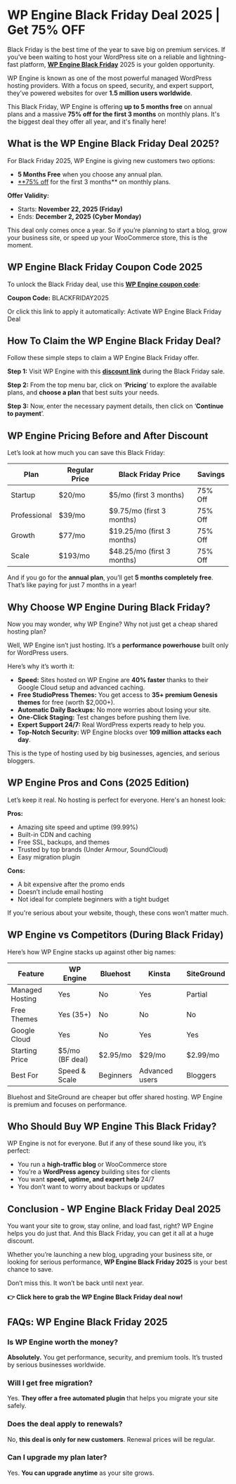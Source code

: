 # WP Engine Black Friday Deal 2025 | Get 75% OFF

Black Friday is the best time of the year to save big on premium services. If you’ve been waiting to host your WordPress site on a reliable and lightning-fast platform, [**WP Engine Black Friday**](https://www.wqwln8trk.com/6NK3674GN/TZ3X1FRR/) 2025 is your golden opportunity.

WP Engine is known as one of the most powerful managed WordPress hosting providers. With a focus on speed, security, and expert support, they’ve powered websites for over **1.5 million users worldwide**.

This Black Friday, WP Engine is offering **up to 5 months free** on annual plans and a massive **75% off for the first 3 months** on monthly plans. It's the biggest deal they offer all year, and it's finally here!

## What is the WP Engine Black Friday Deal 2025?

For Black Friday 2025, WP Engine is giving new customers two options:

- **5 Months Free** when you choose any annual plan.
- [**75% off](https://www.wqwln8trk.com/6NK3674GN/TZ3X1FRR/) for the first 3 months** on monthly plans.

**Offer Validity:**

- Starts: **November 22, 2025 (Friday)**
- Ends: **December 2, 2025 (Cyber Monday)**

This deal only comes once a year. So if you’re planning to start a blog, grow your business site, or speed up your WooCommerce store, this is the moment.

## WP Engine Black Friday Coupon Code 2025

To unlock the Black Friday deal, use this [**WP Engine coupon code**](https://github.com/WP-Engine-Coupon-Code):

**Coupon Code:** BLACKFRIDAY2025

Or click this link to apply it automatically: Activate WP Engine Black Friday Deal

## How To Claim the WP Engine Black Friday Deal?

Follow these simple steps to claim a WP Engine Black Friday offer.

**Step 1:** Visit WP Engine with this [**discount link**](https://www.wqwln8trk.com/6NK3674GN/TZ3X1FRR/) during the Black Friday sale.

**Step 2:** From the top menu bar, click on ‘**Pricing**’ to explore the available plans, and **choose a plan** that best suits your needs.

[](https://lh7-rt.googleusercontent.com/docsz/AD_4nXfq32TjWXNEFSjv8UAehYgA9ptTToe6cb2P-49J_EuSXVuTNpEMY5SJVQbeu3CrNMRfKlglwvKwf4NoTkrNPsW9hzxacSbyrHcmGmvl5G6wjwQ5LXRaBzAIeejLnyGe2fxtsHgkJA?key=XF-pFNGQ0x0R9Gs93fnEhwal)

**Step 3:** Now, enter the necessary payment details, then click on ‘**Continue to payment**’.

## WP Engine Pricing Before and After Discount

Let’s look at how much you can save this Black Friday:

| **Plan** | **Regular Price** | **Black Friday Price** | **Savings** |
| --- | --- | --- | --- |
| Startup | $20/mo | $5/mo (first 3 months) | 75% Off |
| Professional | $39/mo | $9.75/mo (first 3 months) | 75% Off |
| Growth | $77/mo | $19.25/mo (first 3 months) | 75% Off |
| Scale | $193/mo | $48.25/mo (first 3 months) | 75% Off |

And if you go for the **annual plan**, you’ll get **5 months completely free**. That’s like paying for just 7 months in a year!

## Why Choose WP Engine During Black Friday?

Now you may wonder, why WP Engine? Why not just get a cheap shared hosting plan?

Well, WP Engine isn’t just hosting. It’s a **performance powerhouse** built only for WordPress users.

Here’s why it’s worth it:

- **Speed:** Sites hosted on WP Engine are **40% faster** thanks to their Google Cloud setup and advanced caching.
- **Free StudioPress Themes:** You get access to **35+ premium Genesis themes** for free (worth $2,000+).
- **Automatic Daily Backups:** No more worries about losing your site.
- **One-Click Staging:** Test changes before pushing them live.
- **Expert Support 24/7:** Real WordPress experts ready to help you.
- **Top-Notch Security:** WP Engine blocks over **109 million attacks each day**.

This is the type of hosting used by big businesses, agencies, and serious bloggers.

## WP Engine Pros and Cons (2025 Edition)

Let’s keep it real. No hosting is perfect for everyone. Here's an honest look:

**Pros:**

- Amazing site speed and uptime (99.99%)
- Built-in CDN and caching
- Free SSL, backups, and themes
- Trusted by top brands (Under Armour, SoundCloud)
- Easy migration plugin

**Cons:**

- A bit expensive after the promo ends
- Doesn’t include email hosting
- Not ideal for complete beginners with a tight budget

If you're serious about your website, though, these cons won’t matter much.

## WP Engine vs Competitors (During Black Friday)

Here’s how WP Engine stacks up against other big names:

| Feature | WP Engine | Bluehost | Kinsta | SiteGround |
| --- | --- | --- | --- | --- |
| Managed Hosting | Yes | No | Yes | Partial |
| Free Themes | Yes (35+) | No | No | No |
| Google Cloud | Yes | No | Yes | Yes |
| Starting Price | $5/mo (BF deal) | $2.95/mo | $29/mo | $2.99/mo |
| Best For | Speed & Scale | Beginners | Advanced users | Bloggers |

Bluehost and SiteGround are cheaper but offer shared hosting. WP Engine is premium and focuses on performance.

## Who Should Buy WP Engine This Black Friday?

WP Engine is not for everyone. But if any of these sound like you, it’s perfect:

- You run a **high-traffic blog** or WooCommerce store
- You’re a **WordPress agency** building sites for clients
- You want **speed, uptime, and expert help** 24/7
- You don’t want to worry about backups or updates

## Conclusion - WP Engine Black Friday Deal 2025

You want your site to grow, stay online, and load fast, right? WP Engine helps you do just that. And this Black Friday, you can get it all at a huge discount.

Whether you’re launching a new blog, upgrading your business site, or looking for serious performance, **WP Engine Black Friday 2025** is your best chance to save.

Don’t miss this. It won’t be back until next year.

**👉 Click here to grab the WP Engine Black Friday deal now!**

## FAQs: WP Engine Black Friday 2025

### Is WP Engine worth the money?

**Absolutely.** You get performance, security, and premium tools. It’s trusted by serious businesses worldwide.

### Will I get free migration?

Yes. **They offer a free automated plugin** that helps you migrate your site safely.

### Does the deal apply to renewals?

No, **this deal is only for new customers**. Renewal prices will be regular.

### Can I upgrade my plan later?

Yes. **You can upgrade anytime** as your site grows.
